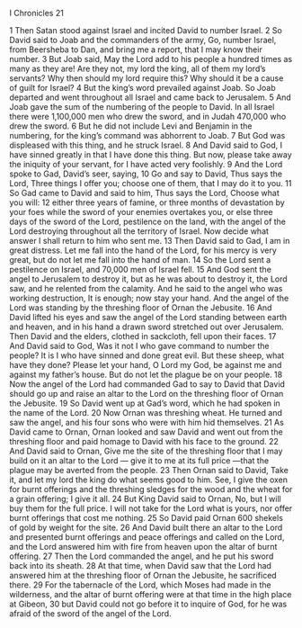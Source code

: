 I Chronicles 21

1	Then Satan stood against Israel and incited David to number Israel.
2	So David said to Joab and the commanders of the army, Go, number Israel, from Beersheba to Dan, and bring me a report, that I may know their number.
3	But Joab said, May the Lord add to his people a hundred times as many as they are! Are they not, my lord the king, all of them my lord’s servants? Why then should my lord require this? Why should it be a cause of guilt for Israel?
4	But the king’s word prevailed against Joab. So Joab departed and went throughout all Israel and came back to Jerusalem.
5	And Joab gave the sum of the numbering of the people to David. In all Israel there were 1,100,000 men who drew the sword, and in Judah 470,000 who drew the sword.
6	But he did not include Levi and Benjamin in the numbering, for the king’s command was abhorrent to Joab.
7	But God was displeased with this thing, and he struck Israel.
8	And David said to God, I have sinned greatly in that I have done this thing. But now, please take away the iniquity of your servant, for I have acted very foolishly.
9	And the Lord spoke to Gad, David’s seer, saying,
10	Go and say to David, Thus says the Lord, Three things I offer you; choose one of them, that I may do it to you.
11	So Gad came to David and said to him, Thus says the Lord, Choose what you will:
12	either three years of famine, or three months of devastation by your foes while the sword of your enemies overtakes you, or else three days of the sword of the Lord, pestilence on the land, with the angel of the Lord destroying throughout all the territory of Israel. Now decide what answer I shall return to him who sent me.
13	Then David said to Gad, I am in great distress. Let me fall into the hand of the Lord, for his mercy is very great, but do not let me fall into the hand of man.
14	So the Lord sent a pestilence on Israel, and 70,000 men of Israel fell.
15	And God sent the angel to Jerusalem to destroy it, but as he was about to destroy it, the Lord saw, and he relented from the calamity. And he said to the angel who was working destruction, It is enough; now stay your hand. And the angel of the Lord was standing by the threshing floor of Ornan the Jebusite.
16	And David lifted his eyes and saw the angel of the Lord standing between earth and heaven, and in his hand a drawn sword stretched out over Jerusalem. Then David and the elders, clothed in sackcloth, fell upon their faces.
17	And David said to God, Was it not I who gave command to number the people? It is I who have sinned and done great evil. But these sheep, what have they done? Please let your hand, O Lord my God, be against me and against my father’s house. But do not let the plague be on your people.
18	Now the angel of the Lord had commanded Gad to say to David that David should go up and raise an altar to the Lord on the threshing floor of Ornan the Jebusite.
19	So David went up at Gad’s word, which he had spoken in the name of the Lord.
20	Now Ornan was threshing wheat. He turned and saw the angel, and his four sons who were with him hid themselves.
21	As David came to Ornan, Ornan looked and saw David and went out from the threshing floor and paid homage to David with his face to the ground.
22	And David said to Ornan, Give me the site of the threshing floor that I may build on it an altar to the Lord — give it to me at its full price —that the plague may be averted from the people.
23	Then Ornan said to David, Take it, and let my lord the king do what seems good to him. See, I give the oxen for burnt offerings and the threshing sledges for the wood and the wheat for a grain offering; I give it all.
24	But King David said to Ornan, No, but I will buy them for the full price. I will not take for the Lord what is yours, nor offer burnt offerings that cost me nothing.
25	So David paid Ornan 600 shekels of gold by weight for the site.
26	And David built there an altar to the Lord and presented burnt offerings and peace offerings and called on the Lord, and the Lord answered him with fire from heaven upon the altar of burnt offering.
27	Then the Lord commanded the angel, and he put his sword back into its sheath.
28	At that time, when David saw that the Lord had answered him at the threshing floor of Ornan the Jebusite, he sacrificed there.
29	For the tabernacle of the Lord, which Moses had made in the wilderness, and the altar of burnt offering were at that time in the high place at Gibeon,
30	but David could not go before it to inquire of God, for he was afraid of the sword of the angel of the Lord.

